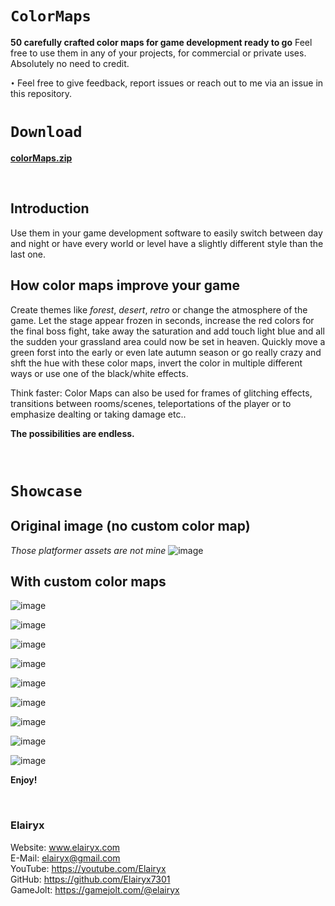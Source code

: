 # `ColorMaps`
**50 carefully crafted color maps for game development ready to go**
Feel free to use them in any of your projects, for commercial or private uses. Absolutely no need to credit.

`•` Feel free to give feedback, report issues or reach out to me via an issue in this repository.
# `Download`
**[colorMaps.zip](https://github.com/Elairyx7301/ColorMaps/files/8140130/colorMaps.zip)**

 

## Introduction
Use them in your game development software to easily switch between day and night or have every world or level have a slightly different style than the last one.

## How color maps improve your game
Create themes like *forest*, *desert*, *retro* or change the atmosphere of the game. Let the stage appear frozen in seconds, increase the red colors for the final boss fight,
take away the saturation and add touch light blue and all the sudden your grassland area could now be set in heaven. Quickly move a green forst into the early or even late
autumn season or go really crazy and shft the hue with these color maps, invert the color in multiple different ways or use one of the black/white effects.

Think faster: Color Maps can also be used for frames of glitching effects, transitions between rooms/scenes, teleportations of the player or to emphasize dealting or
taking damage etc..

**The possibilities are endless.**


 

# `Showcase`
## Original image (no custom color map)
*Those platformer assets are not mine*
![image](https://user-images.githubusercontent.com/83909121/155691018-cd14918e-e2ce-42a5-950f-7e70fa68dba9.png)

## With custom color maps
![image](https://user-images.githubusercontent.com/83909121/155691338-25e22d16-4d2e-49f5-948d-77216022ebc1.png)

![image](https://user-images.githubusercontent.com/83909121/155691361-1cc6cbbb-3863-4019-ade6-7f7e6dfba711.png)

![image](https://user-images.githubusercontent.com/83909121/155691301-c7e19abe-19ce-443a-b3e8-eeea05e02990.png)

![image](https://user-images.githubusercontent.com/83909121/155691266-4529b36f-9f25-4fad-96c0-42cb93ea17a0.png)

![image](https://user-images.githubusercontent.com/83909121/155691319-511296cb-7bcf-4de7-bab7-b911ecd6aada.png)

![image](https://user-images.githubusercontent.com/83909121/155691420-02e2423f-e4d6-4abd-8a38-c495c402da61.png)

![image](https://user-images.githubusercontent.com/83909121/155691429-0bac9928-5581-4e76-b245-d6571c55bf6a.png)

![image](https://user-images.githubusercontent.com/83909121/155691485-d6ce3371-9bf3-442e-8316-b0c5965def3f.png)

![image](https://user-images.githubusercontent.com/83909121/155691465-d4002071-4e80-438b-b0d2-04e6dc815267.png)

**Enjoy!**

 

### Elairyx
Website: www.elairyx.com<br>
E-Mail: [elairyx@gmail.com](mailto:elairyx@gmail.com)<br>
YouTube: https://youtube.com/Elairyx<br>
GitHub: https://github.com/Elairyx7301<br>
GameJolt: https://gamejolt.com/@elairyx
